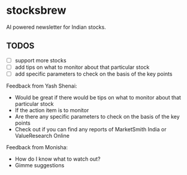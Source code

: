 # stocksbrew

AI powered newsletter for Indian stocks.

## TODOS

- [ ] support more stocks
- [ ] add tips on what to monitor about that particular stock
- [ ] add specific parameters to check on the basis of the key points

Feedback from Yash Shenai:

- Would be great if there would be tips on what to monitor about that particular stock
- If the action item is to monitor
- Are there any specific parameters to check on the basis of the key points
- Check out if you can find any reports of MarketSmith India or ValueResearch Online


Feedback from Monisha:

- How do I know what to watch out?
- Gimme suggestions